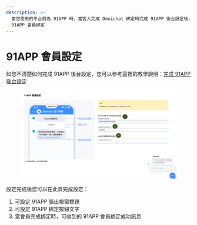 ```yaml
---
description: >-
  當您使用的平台商為 91APP 時，當客人完成 Omnichat 綁定時完成 91APP 後台設定後，會自動彈出 91APP 會員綁定卡片，引導客人完成
  91APP 會員綁定
---
```


# 91APP 會員設定

&#x20;如您不清楚如何完成 91APP 後台設定，您可以參考這裡的教學說明：[完成 91APP 後台設定](../marketing/chatbot-builder/ji-qi-ren-mo-zu-91app-yong-hu-xian-ding/#ru-he-zai-line-guan-fang-zhang-hao-zhong-jiao-chu-ji-qi-ren-mo-zu)

<figure><img src="../../.gitbook/assets/91 會員綁定按鈕文字設定.png" alt=""><figcaption></figcaption></figure>

設定完成後您可以在此頁完成設定：

1. 可設定 91APP 彈出視窗標題
2. 可設定 91APP 綁定按鈕文字
3. 當會員完成綁定時，可收到的 91APP 會員綁定成功訊息
